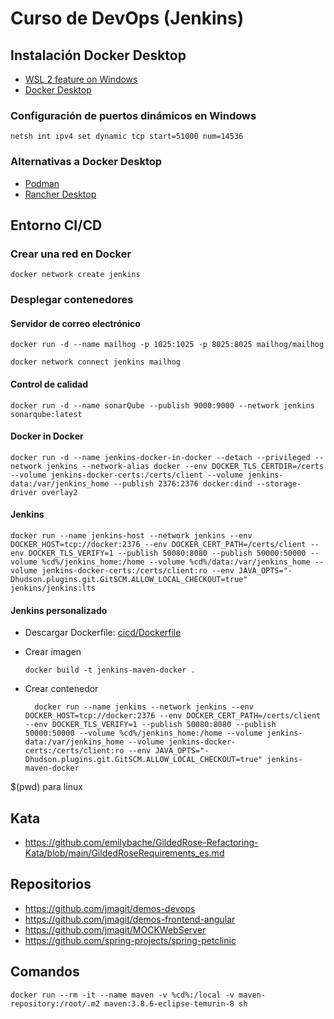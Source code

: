 # Curso de DevOps (Jenkins)

## Instalación Docker Desktop

- [WSL 2 feature on Windows](https://learn.microsoft.com/es-es/windows/wsl/install)
- [Docker Desktop](https://www.docker.com/get-started/)

### Configuración de puertos dinámicos en Windows

    netsh int ipv4 set dynamic tcp start=51000 num=14536

### Alternativas a Docker Desktop

- [Podman](https://podman.io/docs/installation)
- [Rancher Desktop](https://rancherdesktop.io/)

## Entorno CI/CD

### Crear una red en Docker

    docker network create jenkins

### Desplegar contenedores

#### Servidor de correo electrónico

    docker run -d --name mailhog -p 1025:1025 -p 8025:8025 mailhog/mailhog

    docker network connect jenkins mailhog

#### Control de calidad

    docker run -d --name sonarQube --publish 9000:9000 --network jenkins sonarqube:latest

#### Docker in Docker

    docker run -d --name jenkins-docker-in-docker --detach --privileged --network jenkins --network-alias docker --env DOCKER_TLS_CERTDIR=/certs --volume jenkins-docker-certs:/certs/client --volume jenkins-data:/var/jenkins_home --publish 2376:2376 docker:dind --storage-driver overlay2

#### Jenkins

    docker run --name jenkins-host --network jenkins --env DOCKER_HOST=tcp://docker:2376 --env DOCKER_CERT_PATH=/certs/client --env DOCKER_TLS_VERIFY=1 --publish 50080:8080 --publish 50000:50000 --volume %cd%/jenkins_home:/home --volume %cd%/data:/var/jenkins_home --volume jenkins-docker-certs:/certs/client:ro --env JAVA_OPTS="-Dhudson.plugins.git.GitSCM.ALLOW_LOCAL_CHECKOUT=true" jenkins/jenkins:lts

#### Jenkins personalizado

- Descargar Dockerfile: [cicd/Dockerfile](./cicd/Dockerfile)
- Crear imagen

      docker build -t jenkins-maven-docker .

- Crear contenedor

        docker run --name jenkins --network jenkins --env DOCKER_HOST=tcp://docker:2376 --env DOCKER_CERT_PATH=/certs/client --env DOCKER_TLS_VERIFY=1 --publish 50080:8080 --publish 50000:50000 --volume %cd%/jenkins_home:/home --volume jenkins-data:/var/jenkins_home --volume jenkins-docker-certs:/certs/client:ro --env JAVA_OPTS="-Dhudson.plugins.git.GitSCM.ALLOW_LOCAL_CHECKOUT=true" jenkins-maven-docker

$(pwd) para linux

## Kata

- https://github.com/emilybache/GildedRose-Refactoring-Kata/blob/main/GildedRoseRequirements_es.md

## Repositorios

- https://github.com/jmagit/demos-devops
- https://github.com/jmagit/demos-frontend-angular
- https://github.com/jmagit/MOCKWebServer
- https://github.com/spring-projects/spring-petclinic

## Comandos

    docker run --rm -it --name maven -v %cd%:/local -v maven-repository:/root/.m2 maven:3.8.6-eclipse-temurin-8 sh
